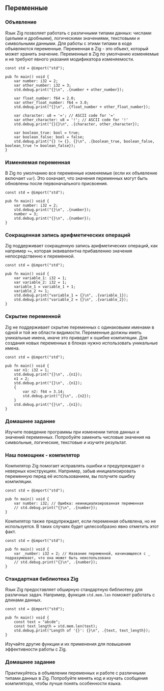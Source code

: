 ## Переменные

### Объявление

Язык Zig позволяет работать с различными типами данных: числами (целыми и дробными), логическими значениями, текстовыми и символьными данными. Для работы с этими типами в коде объявляются переменные. Переменная в Zig - это объект, который может хранить значение. Переменные в Zig по умолчанию изменяемые и не требуют явного указания модификатора изменяемости.

```zig
const std = @import("std");

pub fn main() void {
    var number: i32 = 2;
    var other_number: i32 = 3;
    std.debug.print("{}\n", .{number + other_number});

    var float_number: f64 = 2.0;
    var other_float_number: f64 = 3.0;
    std.debug.print("{}\n", .{float_number + other_float_number});

    var character: u8 = '='; // ASCII code for '='
    var other_character: u8 = '!'; // ASCII code for '!'
    std.debug.print("{}{}\n", .{character, other_character});

    var boolean_true: bool = true;
    var boolean_false: bool = false;
    std.debug.print("{} != {}. {}\n", .{boolean_true, boolean_false, boolean_true != boolean_false});
}
```

### Изменяемая переменная

В Zig по умолчанию все переменные изменяемые (если их объявление включает `var`). Это означает, что значения переменных могут быть обновлены после первоначального присвоения.

```zig
const std = @import("std");

pub fn main() void {
    var number: i32 = 2;
    std.debug.print("{}\n", .{number});
    number = 3;
    std.debug.print("{}\n", .{number});
}
```

### Сокращенная запись арифметических операций

Zig поддерживает сокращенную запись арифметических операций, как например `+=`, которая эквивалентна прибавлению значения непосредственно к переменной.

```zig
const std = @import("std");

pub fn main() void {
    var variable_1: i32 = 1;
    var variable_2: i32 = 1;
    variable_1 = variable_1 + 1;
    variable_2 += 1;
    std.debug.print("variable_1 = {}\n", .{variable_1});
    std.debug.print("variable_2 = {}\n", .{variable_2});
}
```

### Скрытие переменной

Zig не поддерживает скрытие переменных с одинаковыми именами в одной и той же области видимости. Переменные должны иметь уникальные имена, иначе это приведет к ошибке компиляции. Для создания новых переменных в блоках нужно использовать уникальные имена.

```zig
const std = @import("std");

pub fn main() void {
    var n1: i32 = 1;
    std.debug.print("{}\n", .{n1});
    n1 = 2;
    std.debug.print("{}\n", .{n1});
    {
        var n2: f64 = 3.14;
        std.debug.print("{}\n", .{n2});
    }
    std.debug.print("{}\n", .{n1});
}
```

### Домашнее задание

Изучите поведение программы при изменении типов данных и значений переменных. Попробуйте заменить числовые значения на символьные, логические, текстовые и изучите результат.

### Наш помощник - компилятор

Компилятор Zig помогает исправлять ошибки и предупреждает о неверных конструкциях. Например, забыв инициализировать переменную перед её использованием, вы получите ошибку компиляции.

```zig
const std = @import("std");

pub fn main() void {
    var number: i32; // Ошибка: неинициализированная переменная
    // std.debug.print("{}\n", .{number});
}
```

Компилятор также предупреждает, если переменная объявлена, но не используется. В таких случаях будет целесообразно явно отметить этот факт.

```zig
const std = @import("std");

pub fn main() void {
    var _number: i32 = 2; // Название переменной, начинающееся с _ подразумевает, что она может быть неиспользована
    // std.debug.print("{}\n", .{number});
}
```

### Стандартная библиотека Zig

Язык Zig предоставляет обширную стандартную библиотеку для различных задач. Например, функция `std.mem.len` поможет работать с длинами данных.

```zig
const std = @import("std");

pub fn main() void {
    const text = "abcde";
    const text_length = std.mem.len(text);
    std.debug.print("Length of '{}': {}\n", .{text, text_length});
}
```

Изучайте другие функции и их применения для повышения эффективности работы с Zig.

### Домашнее задание

Практикуйтесь в объявлении переменных и работе с различными типами данных в Zig. Попробуйте менять код и изучать сообщения компилятора, чтобы лучше понять особенности языка.
